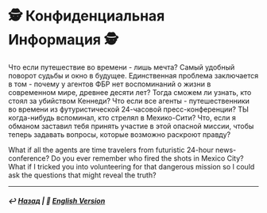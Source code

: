 
# 🕵️ Конфиденциальная Информация 🕵️
Что если путешествие во времени - лишь мечта? Самый удобный поворот судьбы и окно в будущее. Единственная проблема заключается в том - почему у агентов ФБР нет воспоминаний о жизни в современном мире, древнее десяти лет? Тогда сможем ли узнать, кто стоял за убийством Кеннеди? Что если все агенты - путешественники во времени из футуристической 24-часовой пресс-конференции? ТЫ когда-нибудь вспоминал, кто стрелял в Мехико-Сити? Что, если я обманом заставил тебя принять участие в этой опасной миссии, чтобы теперь задавать вопросы, которые возможно раскроют правду?

What if all the agents are time travelers from futuristic 24-hour news-conference? Do you ever remember who fired the shots in Mexico City? What if I tricked you into volunteering for that dangerous mission so I could ask the questions that might reveal the truth?

***

##### ↩️ [Назад](index-2.md) | 🗽 [English Version](confidential.md)

